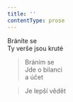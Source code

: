 ```yaml
---
title: ''
contentType: prose
---
```


  

Bráníte se  
Ty verše jsou kruté

> Bráním se  
> Jde o bilanci  
> a účet

> Je lepší vědět
